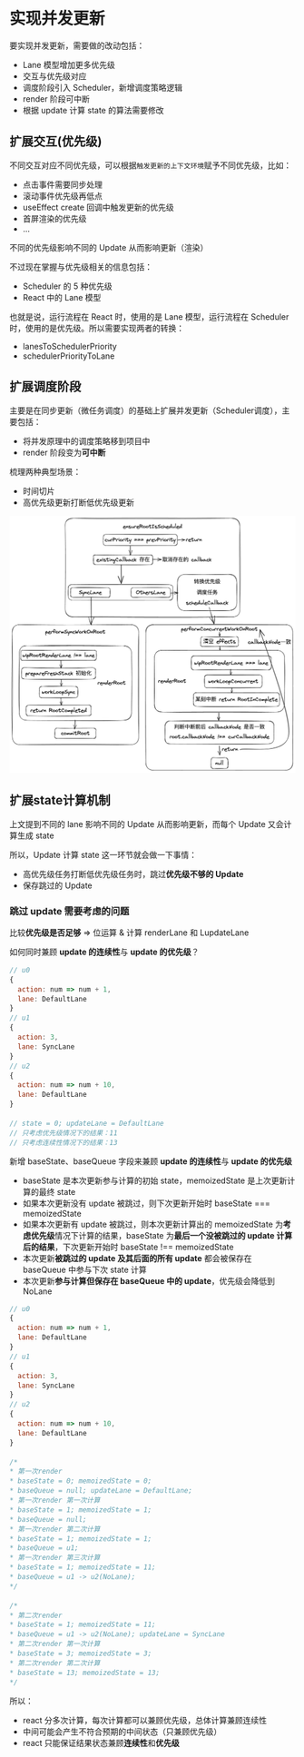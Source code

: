 # 实现并发更新

要实现并发更新，需要做的改动包括：

- Lane 模型增加更多优先级
- 交互与优先级对应
- 调度阶段引入 Scheduler，新增调度策略逻辑
- render 阶段可中断
- 根据 update 计算 state 的算法需要修改

## 扩展交互(优先级)

不同交互对应不同优先级，可以根据`触发更新的上下文环境`赋予不同优先级，比如：

- 点击事件需要同步处理
- 滚动事件优先级再低点
- useEffect create 回调中触发更新的优先级
- 首屏渲染的优先级
- ...

不同的优先级影响不同的 Update 从而影响更新（渲染）

不过现在掌握与优先级相关的信息包括：

- Scheduler 的 5 种优先级
- React 中的 Lane 模型

也就是说，运行流程在 React 时，使用的是 Lane 模型，运行流程在 Scheduler 时，使用的是优先级。所以需要实现两者的转换：

- lanesToSchedulerPriority
- schedulerPriorityToLane

## 扩展调度阶段

主要是在同步更新（微任务调度）的基础上扩展并发更新（Scheduler调度），主要包括：

- 将并发原理中的调度策略移到项目中
- render 阶段变为**可中断**

梳理两种典型场景：

- 时间切片
- 高优先级更新打断低优先级更新

<img class="zoom-custom-imgs" src="./images/concurrentUpdateRealize-1.png" >

## 扩展state计算机制

上文提到不同的 lane 影响不同的 Update 从而影响更新，而每个 Update 又会计算生成 state

所以，Update 计算 state 这一环节就会做一下事情：

- 高优先级任务打断低优先级任务时，跳过**优先级不够的 Update**
- 保存跳过的 Update

### 跳过 update 需要考虑的问题

比较**优先级是否足够** => 位运算 & 计算 renderLane 和 LupdateLane

如何同时兼顾 **update 的连续性**与 **update 的优先级**？

```jsx
// u0
{
  action: num => num + 1,
  lane: DefaultLane
}
// u1
{
  action: 3,
  lane: SyncLane
}
// u2
{
  action: num => num + 10,
  lane: DefaultLane
}

// state = 0; updateLane = DefaultLane
// 只考虑优先级情况下的结果：11
// 只考虑连续性情况下的结果：13
```

新增 baseState、baseQueue 字段来兼顾 **update 的连续性**与 **update 的优先级**

- baseState 是本次更新参与计算的初始 state，memoizedState 是上次更新计算的最终 state
- 如果本次更新没有 update 被跳过，则下次更新开始时 baseState === memoizedState
- 如果本次更新有 update 被跳过，则本次更新计算出的 memoizedState 为**考虑优先级**情况下计算的结果，baseState 为**最后一个没被跳过的 update 计算后的结果**，下次更新开始时 baseState !== memoizedState
- 本次更新**被跳过的 update 及其后面的所有 update** 都会被保存在 baseQueue 中参与下次 state 计算
- 本次更新**参与计算但保存在 baseQueue 中的 update**，优先级会降低到 NoLane

```jsx
// u0
{
  action: num => num + 1,
  lane: DefaultLane
}
// u1
{
  action: 3,
  lane: SyncLane
}
// u2
{
  action: num => num + 10,
  lane: DefaultLane
}

/*
* 第一次render
* baseState = 0; memoizedState = 0; 
* baseQueue = null; updateLane = DefaultLane;
* 第一次render 第一次计算 
* baseState = 1; memoizedState = 1; 
* baseQueue = null;
* 第一次render 第二次计算 
* baseState = 1; memoizedState = 1; 
* baseQueue = u1;
* 第一次render 第三次计算 
* baseState = 1; memoizedState = 11; 
* baseQueue = u1 -> u2(NoLane);
*/ 

/*
* 第二次render
* baseState = 1; memoizedState = 11; 
* baseQueue = u1 -> u2(NoLane); updateLane = SyncLane
* 第二次render 第一次计算 
* baseState = 3; memoizedState = 3; 
* 第二次render 第二次计算 
* baseState = 13; memoizedState = 13; 
*/ 
```

所以：
- react 分多次计算，每次计算都可以兼顾优先级，总体计算兼顾连续性
- 中间可能会产生不符合预期的中间状态（只兼顾优先级）
- react 只能保证结果状态兼顾**连续性**和**优先级**

<SideTitle :page="$page" />
